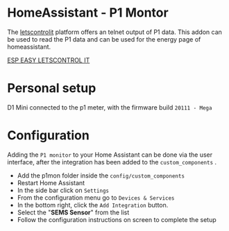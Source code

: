 # HomeAssistant - P1 Montor

The [letscontrolit](https://www.letscontrolit.com/) platform offers an telnet output of P1 data. This addon can be used to read the P1 data and can be used for the energy page of homeassistant.

[ESP EASY LETSCONTROL IT](https://www.letscontrolit.com/)

# Personal setup

D1 Mini connected to the p1 meter, with the firmware build `20111 - Mega`

# Configuration

Adding the `P1 monitor` to your Home Assistant can be done via the user interface, after the integration has been added to the `custom_components` .

- Add the p1mon folder inside the `config/custom_components`
- Restart Home Assistant
- In the side bar click on `Settings`
- From the configuration menu go to `Devices & Services`
- In the bottom right, click the `Add Integration` button.
- Select the "**SEMS Sensor**" from the list
- Follow the configuration instructions on screen to complete the setup
